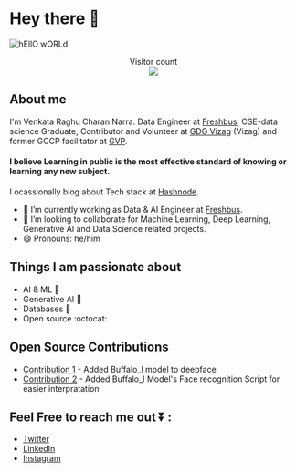 # Hey there :wave:

<img src="https://raw.githubusercontent.com/sagar-viradiya/sagar-viradiya/master/resources/banner.png" alt="hEllO wORLd">

<p align="center"> 
  Visitor count<br>
  <img src="https://profile-counter.glitch.me/Raghucharan16/count.svg" />
</p>

## About me

I'm Venkata Raghu Charan Narra. Data Engineer at [Freshbus](https://www.freshbus.com/), CSE-data science Graduate, Contributor and Volunteer at [GDG Vizag](https://gdg.community.dev/gdg-vizag/) (Vizag) and former GCCP facilitator at [GVP](https://www.gvpce.ac.in/).
#### I believe Learning in public is the most effective standard of knowing or learning any new subject.

I ocassionally blog about Tech stack at [Hashnode](https://nvrc.hashnode.dev/).  
- 🌱 I’m currently working as Data & AI Engineer at [Freshbus](https://www.freshbus.com).
- 👯 I’m looking to collaborate for Machine Learning, Deep Learning, Generative AI and Data Science related projects.
- 😄 Pronouns: he/him

## Things I am passionate about

- AI & ML :star2:
- Generative AI :brain:
- Databases :robot:
- Open source :octocat:

## Open Source Contributions
<!-- List your open source contributions here -->
- [Contribution 1](https://github.com/serengil/deepface/pull/1439) - Added Buffalo_l model to deepface
- [Contribution 2](https://github.com/deepinsight/insightface/pull/2728) - Added Buffalo_l Model's Face recognition Script for easier interpratation

## Feel Free to reach me out ⏬ :
- [Twitter](https://twitter.com/NVRaghuCharan16?t=crDokRNrUaznVfBeh9eZtQ&s=09)
- [LinkedIn](https://www.linkedin.com/in/narra-venkata-raghu-charan)
- [Instagram](https://www.instagram.com/nvraghucharan/)
